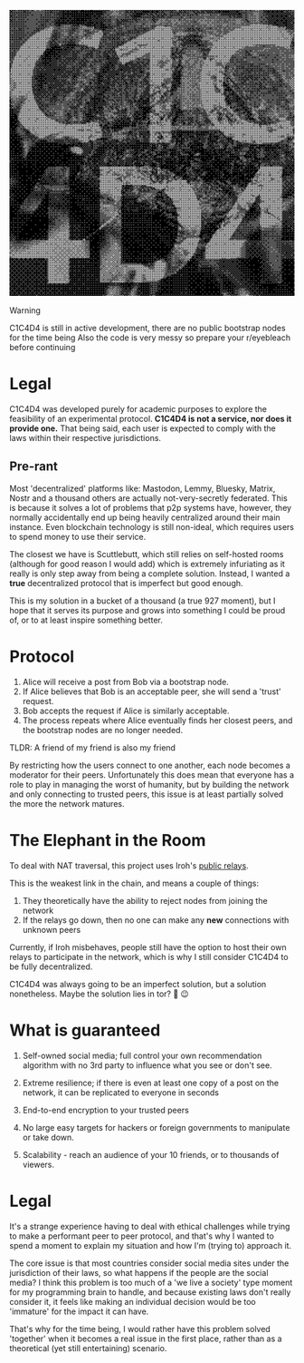 
<p align=center>
    <img src="media/c1c4d4.png" width=512px>
</p>

> [!WARNING]  
> C1C4D4 is still in active development, there are no public bootstrap nodes for the time being
> Also the code is very messy so prepare your r/eyebleach before continuing

# Legal

C1C4D4 was developed purely for academic purposes to explore the feasibility of an experimental protocol. **C1C4D4 is not a service, nor does it provide one.** That being said, each user is expected to comply with the laws within their respective jurisdictions.

## Pre-rant

Most 'decentralized' platforms like: Mastodon, Lemmy, Bluesky, Matrix, Nostr and a thousand others are actually not-very-secretly federated. This is because it solves a lot of problems that p2p systems have, however, they normally accidentally end up being heavily centralized around their main instance. Even blockchain technology is still non-ideal, which requires users to spend money to use their service.

The closest we have is Scuttlebutt, which still relies on self-hosted rooms (although for good reason I would add) which is extremely infuriating as it really is only step away from being a complete solution. Instead, I wanted a **true** decentralized protocol that is imperfect but good enough. 

This is my solution in a bucket of a thousand (a true 927 moment), but I hope that it serves its purpose and grows into something I could be proud of, or to at least inspire something better.

# Protocol

1. Alice will receive a post from Bob via a bootstrap node.
2. If Alice believes that Bob is an acceptable peer, she will send a 'trust' request.
3. Bob accepts the request if Alice is similarly acceptable. 
4. The process repeats where Alice eventually finds her closest peers, and the bootstrap nodes are no longer needed.

TLDR: A friend of my friend is also my friend

By restricting how the users connect to one another, each node becomes a moderator for their peers. Unfortunately this does mean that everyone has a role to play in managing the worst of humanity, but by building the network and only connecting to trusted peers, this issue is at least partially solved the more the network matures. 

# The Elephant in the Room

To deal with NAT traversal, this project uses Iroh's [public relays](https://www.iroh.computer/docs/concepts/relay).

This is the weakest link in the chain, and means a couple of things:
1. They theoretically have the ability to reject nodes from joining the network
2. If the relays go down, then no one can make any **new** connections with unknown peers

Currently, if Iroh misbehaves, people still have the option to host their own relays to participate in the network, which is why I still consider C1C4D4 to be fully decentralized. 

C1C4D4 was always going to be an imperfect solution, but a solution nonetheless. Maybe the solution lies in tor? 🤔 😉



# What is guaranteed

1. Self-owned social media; full control your own recommendation algorithm with no 3rd party to influence what you see or don't see.

2. Extreme resilience; if there is even at least one copy of a post on the network, it can be replicated to everyone in seconds

3. End-to-end encryption to your trusted peers

4. No large easy targets for hackers or foreign governments to manipulate or take down.

5. Scalability - reach an audience of your 10 friends, or to thousands of viewers.

# Legal

It's a strange experience having to deal with ethical challenges while trying to make a performant peer to peer protocol, and that's why I wanted to spend a moment to explain my situation and how I'm (trying to) approach it.

The core issue is that most countries consider social media sites under the jurisdiction of their laws, so what happens if the people are the social media? I think this problem is too much of a 'we live a society' type moment for my programming brain to handle, and because existing laws don't really consider it, it feels like making an individual decision would be too 'immature' for the impact it can have.

That's why for the time being, I would rather have this problem solved 'together' when it becomes a real issue in the first place, rather than as a theoretical (yet still entertaining) scenario.




